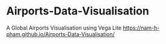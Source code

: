 # Airports-Data-Visualisation
A Global Airports Visualisation using Vega Lite
https://nam-h-pham.github.io/Airports-Data-Visualisation/
